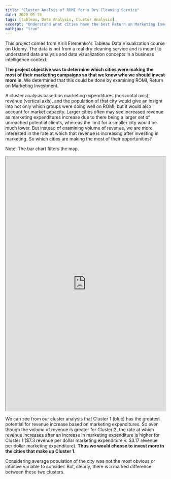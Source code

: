 ```yaml
---
title: "Cluster Analsis of ROMI for a Dry Cleaning Service"
date: 2020-05-18
tags: [Tableau, Data Analysis, Cluster Analysis]
excerpt: "Understand what cities have the best Return on Marketing Investment"
mathjax: "true"
---
```


This project comes from Kirill Eremenko's Tableau Data Visualization course on Udemy. The data is not from a real dry cleaning service and is meant to understand data analysis and data vizualization concepts in a business intelligence context. 

**The project objective was to determine which cities were making the most of their marketing campaigns so that we know who we should invest more in**. We determined that this could be done by examining ROMI, Return on Marketing Investment. 

A cluster analysis based on marketing expenditures (horizontal axis), revenue (vertical axis), and the population of that city would give an insight into not only which groups were doing well on ROMI, but it would also account for market capacity. Larger cities often may see increased revenue as marketing expenditures increase due to there being a larger set of unreached potential clients, whereas the limit for a smaller city would be much lower. But instead of examining volume of revenue, we are more interested in the rate at which that revenue is increasing after investing in marketing. So which cities are making the most of their opportunities?

Note: The bar chart filters the map.

<iframe src="https://public.tableau.com/views/DryCleaningClusterAnalysis/Dashboard1?:showVizHome=no&:embed=true" width="100%" height="800"></iframe>

We can see from our cluster analysis that Cluster 1 (blue) has the greatest potential for revenue increase based on marketing expenditures. So even though the *volume* of revenue is greater for Cluster 2, the rate at which revenue increases after an increase in marketing expenditure is higher for Cluster 1 (\$7.3 revenue per dollar marketing expenditure v. \$3.17 revenue per dollar marketing expenditure). **Thus we would choose to invest more in the cities that make up Cluster 1.**

Considering average population of the city was not the most obvious or intuitive variable to consider. But, clearly, there is a marked difference between these two clusters.
